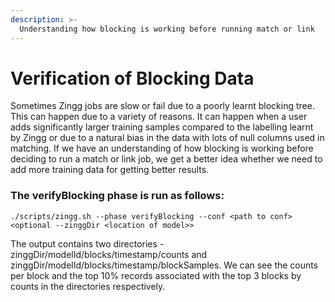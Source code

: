 ```yaml
---
description: >-
  Understanding how blocking is working before running match or link
---
```


# Verification of Blocking Data

Sometimes Zingg jobs are slow or fail due to a poorly learnt blocking tree. This can happen due to a variety of reasons. It can happen when a user adds significantly larger training samples compared to the labelling learnt by Zingg or due to a natural bias in the data with lots of null columns used in matching. If we have an understanding of how blocking is working before deciding to run a match or link job, we get a better idea whether we need to add more training data for getting better results.

### The verifyBlocking phase is run as follows:

`./scripts/zingg.sh --phase verifyBlocking --conf <path to conf> <optional --zinggDir <location of model>>`

The output contains two directories - zinggDir/modelId/blocks/timestamp/counts and zinggDir/modelId/blocks/timestamp/blockSamples. We can see the counts per block and the top 10% records associated with the top 3 blocks by counts in the directories respectively.